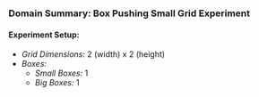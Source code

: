 ### Domain Summary: Box Pushing Small Grid Experiment

#### Experiment Setup:
- *Grid Dimensions:* 2 (width) x 2 (height)
- *Boxes:*
  - *Small Boxes:* 1
  - *Big Boxes:* 1

